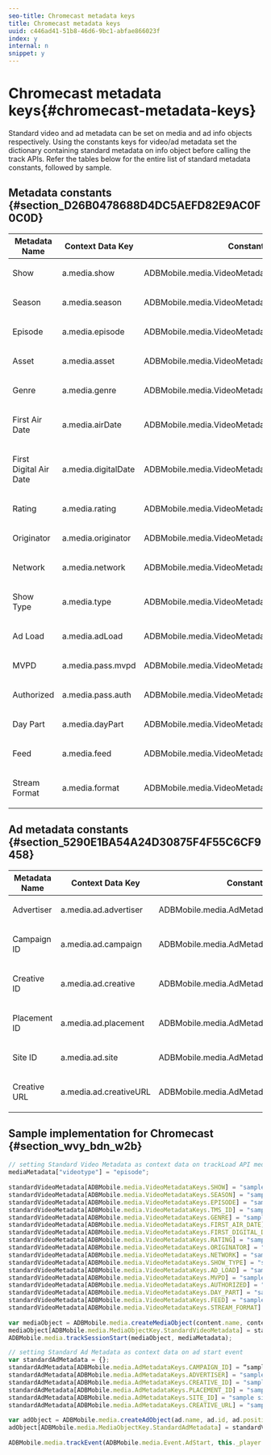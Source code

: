 ```yaml
---
seo-title: Chromecast metadata keys
title: Chromecast metadata keys
uuid: c446ad41-51b8-46d6-9bc1-abfae866023f
index: y
internal: n
snippet: y
---
```


# Chromecast metadata keys{#chromecast-metadata-keys}

Standard video and ad metadata can be set on media and ad info objects respectively. Using the constants keys for video/ad metadata set the dictionary containing standard metadata on info object before calling the track APIs. Refer the tables below for the entire list of standard metadata constants, followed by sample.

## Metadata constants {#section_D26B0478688D4DC5AEFD82E9AC0F0C0D}

<table id="table_CE88520886C74050978BDA218E5D2E7D"> 
 <thead> 
  <tr> 
   <th colname="col1" class="entry"> Metadata Name </th> 
   <th colname="col2" class="entry"> Context Data Key </th> 
   <th colname="col3" class="entry"> Constant Name </th> 
  </tr> 
 </thead>
 <tbody> 
  <tr> 
   <td colname="col1"> <p>Show </p> </td> 
   <td colname="col2"> <p> <span class="codeph"> a.media.show </span> </p> </td> 
   <td colname="col3"> <p> <span class="codeph"> ADBMobile.media.VideoMetadataKeys.SHOW </span> </p> </td> 
  </tr> 
  <tr> 
   <td colname="col1"> <p>Season </p> </td> 
   <td colname="col2"> <p> <span class="codeph"> a.media.season </span> </p> </td> 
   <td colname="col3"> <p> <span class="codeph"> ADBMobile.media.VideoMetadataKeys.SEASON </span> </p> </td> 
  </tr> 
  <tr> 
   <td colname="col1"> <p>Episode </p> </td> 
   <td colname="col2"> <p> <span class="codeph"> a.media.episode </span> </p> </td> 
   <td colname="col3"> <p> <span class="codeph"> ADBMobile.media.VideoMetadataKeys.EPISODE </span> </p> </td> 
  </tr> 
  <tr> 
   <td colname="col1"> <p>Asset </p> </td> 
   <td colname="col2"> <p> <span class="codeph"> a.media.asset </span> </p> </td> 
   <td colname="col3"> <p> <span class="codeph"> ADBMobile.media.VideoMetadataKeys.TMS_ID </span> </p> </td> 
  </tr> 
  <tr> 
   <td colname="col1"> <p>Genre </p> </td> 
   <td colname="col2"> <p> <span class="codeph"> a.media.genre </span> </p> </td> 
   <td colname="col3"> <p> <span class="codeph"> ADBMobile.media.VideoMetadataKeys.GENRE </span> </p> </td> 
  </tr> 
  <tr> 
   <td colname="col1"> <p>First Air Date </p> </td> 
   <td colname="col2"> <p> <span class="codeph"> a.media.airDate </span> </p> </td> 
   <td colname="col3"> <p> <span class="codeph"> ADBMobile.media.VideoMetadataKeys.FIRST_AIR_DATE </span> </p> </td> 
  </tr> 
  <tr> 
   <td colname="col1"> <p>First Digital Air Date </p> </td> 
   <td colname="col2"> <p> <span class="codeph"> a.media.digitalDate </span> </p> </td> 
   <td colname="col3"> <p> <span class="codeph"> ADBMobile.media.VideoMetadataKeys.FIRST_DIGITAL_DATE </span> </p> </td> 
  </tr> 
  <tr> 
   <td colname="col1"> <p>Rating </p> </td> 
   <td colname="col2"> <p> <span class="codeph"> a.media.rating </span> </p> </td> 
   <td colname="col3"> <p> <span class="codeph"> ADBMobile.media.VideoMetadataKeys.RATING </span> </p> </td> 
  </tr> 
  <tr> 
   <td colname="col1"> <p>Originator </p> </td> 
   <td colname="col2"> <p> <span class="codeph"> a.media.originator </span> </p> </td> 
   <td colname="col3"> <p> <span class="codeph"> ADBMobile.media.VideoMetadataKeys.ORIGINATOR </span> </p> </td> 
  </tr> 
  <tr> 
   <td colname="col1"> <p>Network </p> </td> 
   <td colname="col2"> <p> <span class="codeph"> a.media.network </span> </p> </td> 
   <td colname="col3"> <p> <span class="codeph"> ADBMobile.media.VideoMetadataKeys.NETWORK </span> </p> </td> 
  </tr> 
  <tr> 
   <td colname="col1"> <p>Show Type </p> </td> 
   <td colname="col2"> <p> <span class="codeph"> a.media.type </span> </p> </td> 
   <td colname="col3"> <p> <span class="codeph"> ADBMobile.media.VideoMetadataKeys.SHOW_TYPE </span> </p> </td> 
  </tr> 
  <tr> 
   <td colname="col1"> <p>Ad Load </p> </td> 
   <td colname="col2"> <p> <span class="codeph"> a.media.adLoad </span> </p> </td> 
   <td colname="col3"> <p> <span class="codeph"> ADBMobile.media.VideoMetadataKeys.AD_LOAD </span> </p> </td> 
  </tr> 
  <tr> 
   <td colname="col1"> <p>MVPD </p> </td> 
   <td colname="col2"> <p> <span class="codeph"> a.media.pass.mvpd </span> </p> </td> 
   <td colname="col3"> <p> <span class="codeph"> ADBMobile.media.VideoMetadataKeys.MVPD </span> </p> </td> 
  </tr> 
  <tr> 
   <td colname="col1"> <p>Authorized </p> </td> 
   <td colname="col2"> <p> <span class="codeph"> a.media.pass.auth </span> </p> </td> 
   <td colname="col3"> <p> <span class="codeph"> ADBMobile.media.VideoMetadataKeys.AUTHORIZED </span> </p> </td> 
  </tr> 
  <tr> 
   <td colname="col1"> <p>Day Part </p> </td> 
   <td colname="col2"> <p> <span class="codeph"> a.media.dayPart </span> </p> </td> 
   <td colname="col3"> <p> <span class="codeph"> ADBMobile.media.VideoMetadataKeys.DAY_PART </span> </p> </td> 
  </tr> 
  <tr> 
   <td colname="col1"> <p>Feed </p> </td> 
   <td colname="col2"> <p> <span class="codeph"> a.media.feed </span> </p> </td> 
   <td colname="col3"> <p> <span class="codeph"> ADBMobile.media.VideoMetadataKeys.FEED </span> </p> </td> 
  </tr> 
  <tr> 
   <td colname="col1"> <p>Stream Format </p> </td> 
   <td colname="col2"> <p> <span class="codeph"> a.media.format </span> </p> </td> 
   <td colname="col3"> <p> <span class="codeph"> ADBMobile.media.VideoMetadataKeys.STREAM_FORMAT </span> </p> </td> 
  </tr> 
 </tbody> 
</table>

## Ad metadata constants {#section_5290E1BA54A24D30875F4F55C6CF9458}

<table id="table_5E6F5DA489E4454AB6D94BB7CEEFAA65"> 
 <thead> 
  <tr> 
   <th colname="col1" class="entry"> Metadata Name </th> 
   <th colname="col2" class="entry"> Context Data Key </th> 
   <th colname="col3" class="entry"> Constant Name </th> 
  </tr> 
 </thead>
 <tbody> 
  <tr> 
   <td colname="col1"> <p>Advertiser </p> </td> 
   <td colname="col2"> <p> <span class="codeph"> a.media.ad.advertiser </span> </p> </td> 
   <td colname="col3"> <p> <span class="codeph"> ADBMobile.media.AdMetadataKeys.ADVERTISER </span> </p> </td> 
  </tr> 
  <tr> 
   <td colname="col1"> <p>Campaign ID </p> </td> 
   <td colname="col2"> <p> <span class="codeph"> a.media.ad.campaign </span> </p> </td> 
   <td colname="col3"> <p> <span class="codeph"> ADBMobile.media.AdMetadataKeys.CAMPAIGN_ID </span> </p> </td> 
  </tr> 
  <tr> 
   <td colname="col1"> <p>Creative ID </p> </td> 
   <td colname="col2"> <p> <span class="codeph"> a.media.ad.creative </span> </p> </td> 
   <td colname="col3"> <p> <span class="codeph"> ADBMobile.media.AdMetadataKeys.CREATIVE_ID </span> </p> </td> 
  </tr> 
  <tr> 
   <td colname="col1"> <p>Placement ID </p> </td> 
   <td colname="col2"> <p> <span class="codeph"> a.media.ad.placement </span> </p> </td> 
   <td colname="col3"> <p> <span class="codeph"> ADBMobile.media.AdMetadataKeys.PLACEMENT_ID </span> </p> </td> 
  </tr> 
  <tr> 
   <td colname="col1"> <p>Site ID </p> </td> 
   <td colname="col2"> <p> <span class="codeph"> a.media.ad.site </span> </p> </td> 
   <td colname="col3"> <p> <span class="codeph"> ADBMobile.media.AdMetadataKeys.SITE_ID </span> </p> </td> 
  </tr> 
  <tr> 
   <td colname="col1"> <p>Creative URL </p> </td> 
   <td colname="col2"> <p> <span class="codeph"> a.media.ad.creativeURL </span> </p> </td> 
   <td colname="col3"> <p> <span class="codeph"> ADBMobile.media.AdMetadataKeys.CREATIVE_URL </span> </p> </td> 
  </tr> 
 </tbody> 
</table>

## Sample implementation for Chromecast {#section_wvy_bdn_w2b}

```js
// setting Standard Video Metadata as context data on trackLoad API mediaContextData = { } 
mediaMetadata["videotype"] = "episode"; 
 
standardVideoMetadata[ADBMobile.media.VideoMetadataKeys.SHOW] = "sample show"; 
standardVideoMetadata[ADBMobile.media.VideoMetadataKeys.SEASON] = "sample season"; 
standardVideoMetadata[ADBMobile.media.VideoMetadataKeys.EPISODE] = "sample episode"; 
standardVideoMetadata[ADBMobile.media.VideoMetadataKeys.TMS_ID] = "sample tms_id"; 
standardVideoMetadata[ADBMobile.media.VideoMetadataKeys.GENRE] = "sample genre"; 
standardVideoMetadata[ADBMobile.media.VideoMetadataKeys.FIRST_AIR_DATE] = "sample first_air_date"; 
standardVideoMetadata[ADBMobile.media.VideoMetadataKeys.FIRST_DIGITAL_DATE] = "sample first_digital_date"; 
standardVideoMetadata[ADBMobile.media.VideoMetadataKeys.RATING] = "sample rating"; 
standardVideoMetadata[ADBMobile.media.VideoMetadataKeys.ORIGINATOR] = "sample originator"; 
standardVideoMetadata[ADBMobile.media.VideoMetadataKeys.NETWORK] = "sample network"; 
standardVideoMetadata[ADBMobile.media.VideoMetadataKeys.SHOW_TYPE] = "sample show type"; 
standardVideoMetadata[ADBMobile.media.VideoMetadataKeys.AD_LOAD] = "sample ad load"; 
standardVideoMetadata[ADBMobile.media.VideoMetadataKeys.MVPD] = "sample mvpd"; 
standardVideoMetadata[ADBMobile.media.VideoMetadataKeys.AUTHORIZED] = "sample authorized"; 
standardVideoMetadata[ADBMobile.media.VideoMetadataKeys.DAY_PART] = "sample day_part"; 
standardVideoMetadata[ADBMobile.media.VideoMetadataKeys.FEED] = "sample feed"; 
standardVideoMetadata[ADBMobile.media.VideoMetadataKeys.STREAM_FORMAT] = "sample format"; 
 
var mediaObject = ADBMobile.media.createMediaObject(content.name, content.id, content.length, content.streamType); 
mediaObject[ADBMobile.media.MediaObjectKey.StandardVideoMetadata] = standardVideoMetadata; 
ADBMobile.media.trackSessionStart(mediaObject, mediaMetadata); 

```

```js
// setting Standard Ad Metadata as context data on ad start event 
var standardAdMetadata = {}; 
standardAdMetadata[ADBMobile.media.AdMetadataKeys.CAMPAIGN_ID] = “sample campaign”; 
standardAdMetadata[ADBMobile.media.AdMetadataKeys.ADVERTISER] = "sample advertiser" ; 
standardAdMetadata[ADBMobile.media.AdMetadataKeys.CREATIVE_ID] = "sample creativeid"; 
standardAdMetadata[ADBMobile.media.AdMetadataKeys.PLACEMENT_ID] = "sample placement id" ; 
standardAdMetadata[ADBMobile.media.AdMetadataKeys.SITE_ID] = "sample site id" ; 
standardAdMetadata[ADBMobile.media.AdMetadataKeys.CREATIVE_URL] = "sample creative url"; 
 
var adObject = ADBMobile.media.createAdObject(ad.name, ad.id, ad.position, ad.length); 
adObject[ADBMobile.media.MediaObjectKey.StandardAdMetadata] = standardVideoMetadata; 
 
ADBMobile.media.trackEvent(ADBMobile.media.Event.AdStart, this._player.getAdInfo(), adContextData);
```

